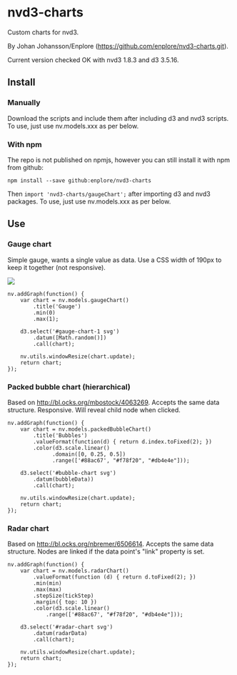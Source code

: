 # nvd3-charts
Custom charts for nvd3.

By Johan Johansson/Enplore (https://github.com/enplore/nvd3-charts.git).

Current version checked OK with nvd3 1.8.3 and d3 3.5.16.

## Install
### Manually
Download the scripts and include them after including d3 and nvd3 scripts. To use, just use nv.models.xxx as per below.

### With npm
The repo is not published on npmjs, however you can still install it with npm from github:

`npm install --save github:enplore/nvd3-charts`

Then `import 'nvd3-charts/gaugeChart';` after importing d3 and nvd3 packages. To use, just use nv.models.xxx as per below.

## Use
### Gauge chart
Simple gauge, wants a single value as data. Use a CSS width of 190px to keep it together (not responsive).

![](https://raw.githubusercontent.com/enplore/nvd3-charts/master/gauge.png)

```
nv.addGraph(function() {
    var chart = nv.models.gaugeChart()
        .title('Gauge')
        .min(0)
        .max(1);

    d3.select('#gauge-chart-1 svg')
        .datum([Math.random()])
        .call(chart);

    nv.utils.windowResize(chart.update);
    return chart;
});
```

### Packed bubble chart (hierarchical)
Based on http://bl.ocks.org/mbostock/4063269. Accepts the same data structure. Responsive. Will reveal child node when clicked.

```
nv.addGraph(function() {
    var chart = nv.models.packedBubbleChart()
        .title('Bubbles')
        .valueFormat(function(d) { return d.index.toFixed(2); })
        .color(d3.scale.linear()
              .domain([0, 0.25, 0.5])
              .range(['#88ac67', "#f78f20", "#db4e4e"]));

    d3.select('#bubble-chart svg')
        .datum(bubbleData))
        .call(chart);

    nv.utils.windowResize(chart.update);
    return chart;
});
```

### Radar chart
Based on http://bl.ocks.org/nbremer/6506614. Accepts the same data structure. Nodes are linked if the data point's "link" property is set.

```
nv.addGraph(function() {
    var chart = nv.models.radarChart()
        .valueFormat(function (d) { return d.toFixed(2); })
        .min(min)
        .max(max)
        .stepSize(tickStep)
        .margin({ top: 10 })
        .color(d3.scale.linear()
            .range(['#88ac67', "#f78f20", "#db4e4e"]));

    d3.select('#radar-chart svg')
        .datum(radarData)
        .call(chart);

    nv.utils.windowResize(chart.update);
    return chart;
});
```
